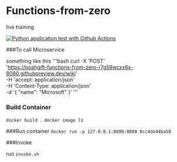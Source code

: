 # Functions-from-zero
live training

[![Python application test with Github Actions](https://github.com/amzad-786githumb/Functions-from-zero/actions/workflows/main.yml/badge.svg)](https://github.com/amzad-786githumb/Functions-from-zero/actions/workflows/main.yml)

###To call Microservice

something like this
'''bash
curl -X 'POST' \
  'https://noahgift-functions-from-zero-r7g59wcxx6x-8080.githubpreview.dev/wiki' \
  -H 'accept: application/json' \
  -H 'Content-Type: application/json' \
  -d '{
  "name": "Microsoft"
}'
'''

### Build Container
`docker build .`
`docker image ls`

###Run container
`docker run -p 127.0.0.1:8080:8080 0cc4de44ba58`

###Invoke 

run `invoke.sh`